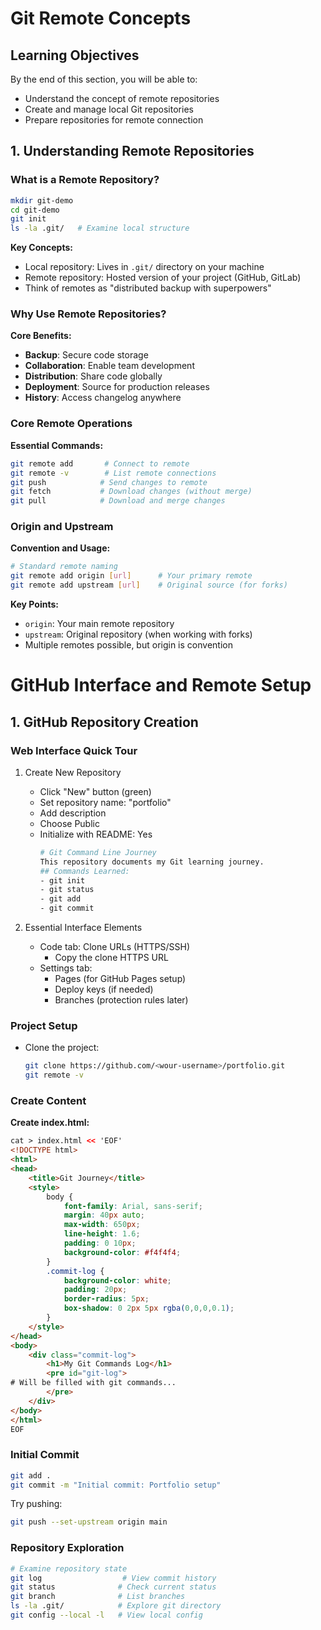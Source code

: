 # Git Remote Concepts
## Learning Objectives
By the end of this section, you will be able to:
- Understand the concept of remote repositories
- Create and manage local Git repositories
- Prepare repositories for remote connection

## 1. Understanding Remote Repositories

### What is a Remote Repository?

```bash
mkdir git-demo
cd git-demo
git init
ls -la .git/   # Examine local structure
```

**Key Concepts:**
- Local repository: Lives in `.git/` directory on your machine
- Remote repository: Hosted version of your project (GitHub, GitLab)
- Think of remotes as "distributed backup with superpowers"

### Why Use Remote Repositories?

**Core Benefits:**
- **Backup**: Secure code storage
- **Collaboration**: Enable team development
- **Distribution**: Share code globally
- **Deployment**: Source for production releases
- **History**: Access changelog anywhere

### Core Remote Operations

**Essential Commands:**
```bash
git remote add       # Connect to remote
git remote -v        # List remote connections
git push            # Send changes to remote
git fetch           # Download changes (without merge)
git pull            # Download and merge changes
```

### Origin and Upstream

**Convention and Usage:**
```bash
# Standard remote naming
git remote add origin [url]      # Your primary remote
git remote add upstream [url]    # Original source (for forks)
```

**Key Points:**
- `origin`: Your main remote repository
- `upstream`: Original repository (when working with forks)
- Multiple remotes possible, but origin is convention

# GitHub Interface and Remote Setup

## 1. GitHub Repository Creation

### Web Interface Quick Tour
1. Create New Repository
   - Click "New" button (green)
   - Set repository name: "portfolio"
   - Add description
   - Choose Public
   - Initialize with README: Yes
     ```bash
     # Git Command Line Journey
     This repository documents my Git learning journey.
     ## Commands Learned:
     - git init
     - git status
     - git add
     - git commit
     ``` 

2. Essential Interface Elements
   - Code tab: Clone URLs (HTTPS/SSH)
     * Copy the clone HTTPS URL
   - Settings tab:
     - Pages (for GitHub Pages setup)
     - Deploy keys (if needed)
     - Branches (protection rules later)


### Project Setup
- Clone the project:
  ```bash
  git clone https://github.com/<wour-username>/portfolio.git
  git remote -v
  ```
### Create Content

**Create index.html:**
```html
cat > index.html << 'EOF'
<!DOCTYPE html>
<html>
<head>
    <title>Git Journey</title>
    <style>
        body { 
            font-family: Arial, sans-serif;
            margin: 40px auto;
            max-width: 650px;
            line-height: 1.6;
            padding: 0 10px;
            background-color: #f4f4f4;
        }
        .commit-log {
            background-color: white;
            padding: 20px;
            border-radius: 5px;
            box-shadow: 0 2px 5px rgba(0,0,0,0.1);
        }
    </style>
</head>
<body>
    <div class="commit-log">
        <h1>My Git Commands Log</h1>
        <pre id="git-log">
# Will be filled with git commands...
        </pre>
    </div>
</body>
</html>
EOF
```

### Initial Commit
```bash
git add .
git commit -m "Initial commit: Portfolio setup"
```
Try pushing:  
```bash
git push --set-upstream origin main
```

### Repository Exploration
```bash
# Examine repository state
git log                  # View commit history
git status              # Check current status
git branch              # List branches
ls -la .git/            # Explore git directory
git config --local -l   # View local config
```
